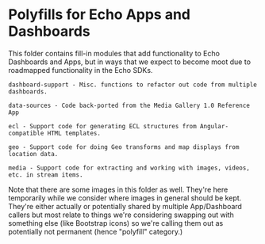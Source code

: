 Polyfills for Echo Apps and Dashboards
======================================

This folder contains fill-in modules that add functionality to Echo Dashboards
and Apps, but in ways that we expect to become moot due to roadmapped
functionality in the Echo SDKs.

    dashboard-support - Misc. functions to refactor out code from multiple dashboards.

    data-sources - Code back-ported from the Media Gallery 1.0 Reference App

    ecl - Support code for generating ECL structures from Angular-compatible HTML templates.

    geo - Support code for doing Geo transforms and map displays from location data.

    media - Support code for extracting and working with images, videos, etc. in stream items.

Note that there are some images in this folder as well. They're here
temporarily while we consider where images in general should be kept. They're
either actually or potentially shared by multiple App/Dashboard callers but most
relate to things we're considering swapping out with something else (like
Bootstrap icons) so we're calling them out as potentially not permanent (hence
"polyfill" category.)